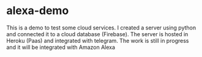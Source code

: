 # alexa-demo
This is a demo to test some cloud services. I created a server using python and connected it to a cloud database (Firebase). The server is hosted in Heroku (Paas) and integrated with telegram. The work is still in progress and it will be integrated with Amazon Alexa

